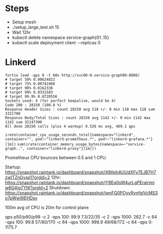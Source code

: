 # Steps
* Setup mesh
* ./setup_large_test.sh 15
* Wait 12hr
* kubectl delete namespace service-graph{01..15}
* kubectl scale deployment client --replicas 0

# Linkerd

```
fortio load -qps 0 -t 60s http://svc00-0.service-graph00:8080/
# target 50% 0.00624822
# target 75% 0.00742408
# target 90% 0.0162338
# target 99% 0.0331583
# target 99.9% 0.0720556
Sockets used: 4 (for perfect keepalive, would be 4)
Code 200 : 28150 (100.0 %)
Response Header Sizes : count 28150 avg 118 +/- 0 min 118 max 118 sum 3321700
Response Body/Total Sizes : count 28150 avg 1142 +/- 0 min 1142 max 1142 sum 32147300
All done 28150 calls (plus 4 warmup) 8.526 ms avg, 469.1 qps
```

`irate(container_cpu_usage_seconds_total{namespace="linkerd", container="", pod!~"linkerd-prometheus.*", pod!~"linkerd-grafana.*"}[1m])`
`sum(irate(container_memory_usage_bytes{namespace=~"service-graph..", container="linkerd-proxy"}[1m]))`

Prometheus CPU bounces between 0.5 and 1 CPU.

Startup: https://snapshot.raintank.io/dashboard/snapshot/iX8tlphAUUdXFv7EJB7H7zwITZnGysp1?orgId=2
12hr: https://snapshot.raintank.io/dashboard/snapshot/jY8Eq0sW4urLgPErairimiw6G4jg7Yf4?orgId=2
Shutdown: https://snapshot.raintank.io/dashboard/snapshot/jwnFQ0POyvRynfglVcMS3o7pWwWEHDsy

100m avg of CPU is 20m for control plane

qps p50/p90/p99
-c 2 -qps 100: 99.9 7.3/22/35
-c 2 -qps 1000: 262.7
-c 64 -qps 100: 99.8 57/80/170
-c 64 -qps 1000: 998.9 49/68/172
-c 64 -qps 0: 1175.7